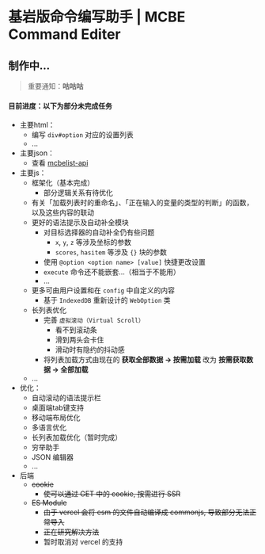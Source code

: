 # 基岩版命令编写助手 | MCBE Command Editer

## 制作中...

> 重要通知：**咕咕咕**

#### 目前进度：以下为部分未完成任务

- 主要html：
    - 编写 `div#option` 对应的设置列表
    - ...
- 主要json：
    - 查看 [mcbelist-api](https://github.com/PFiS1737/mcbelist-api)
- 主要js：
    - 框架化（基本完成）
        - 部分逻辑关系有待优化
    - 有关「加载列表时的重命名」、「正在输入的变量的类型的判断」的函数，以及这些内容的联动
    - 更好的语法提示及自动补全模块
        - 对目标选择器的自动补全仍有些问题
            - `x`, `y`, `z` 等涉及坐标的参数
            - `scores`, `hasitem` 等涉及 `{}` 块的参数
        - 使用 `@option <option name> [value]` 快捷更改设置
        - `execute` 命令还不能嵌套...（相当于不能用）
        - ...
    - 更多可由用户设置和在 `config` 中自定义的内容
        - 基于 `IndexedDB` 重新设计的 `WebOption` 类
    - 长列表优化
        - 完善 `虚拟滚动（Virtual Scroll）`
            - 看不到滚动条
            - 滑到两头会卡住
            - 滑动时有隐约的抖动感
        - 将列表加载方式由现在的 **获取全部数据 -> 按需加载** 改为 **按需获取数据 -> 全部加载**
    - ...
- 优化：
    - 自动滚动的语法提示栏
    - 桌面端tab键支持
    - 移动端布局优化
    - 多语言优化
    - 长列表加载优化（暂时完成）
    - 穷举助手
    - JSON 编辑器
    - ...
- 后端
    - ~~cookie~~
        - ~~使可以通过 GET 中的 cookie, 按需进行 SSR~~
    - ~~ES Module~~
        - ~~由于 vercel 会将 esm 的文件自动编译成 commonjs, 导致部分无法正常导入~~
        - ~~正在研究解决方法~~
        - 暂时取消对 vercel 的支持